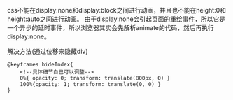 css不能在display:none和display:block之间进行动画，并且也不能在height:0和height:auto之间进行动画。
由于display:none会引起页面的重绘事件，所以它是一个异步的延时事件，所以浏览器其实会先解析animate的代码，然后再执行display:none。

解决方法(通过位移来隐藏div)
```
@keyframes hideIndex{
	<!--具体细节自己可以调整-->
	0%{ opacity: 0; transform: translate(800px, 0) }
	100%{opacity: 1; transform: translate(0, 0) }
}
```